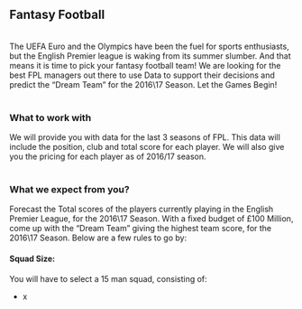 <h2>Fantasy Football</h2>
<br>
The UEFA Euro and the Olympics have been the fuel for sports enthusiasts, but the English Premier league is waking from its summer slumber. And that means it is time to pick your fantasy football team! We are looking for the best FPL managers out there to use Data to support their decisions and predict the “Dream Team” for the 2016\17 Season. Let the Games Begin!<br><br>
<h3>What to work with</h3>
We will provide you with data for the last 3 seasons of FPL. This data will include the position, club and total score for each player. We will also give you the pricing for each player as of 2016/17 season.<br><br>
<h3>What we expect from you?</h3>
Forecast the Total scores of the players currently playing in the English Premier League, for the 2016\17 Season. With a fixed budget of £100 Million, come up with the “Dream Team” giving the highest team score, for the 2016\17 Season. Below are a few rules to go by:<br>
<h4>Squad Size:</h4>
You will have to select a 15 man squad, consisting of:<br>
<ul>
<li>x</li>
</ul>


